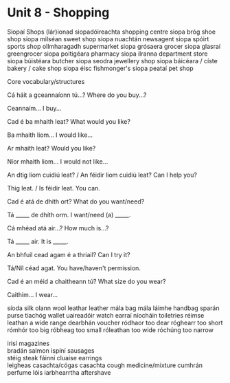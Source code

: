 # Unit 8 - Shopping


Siopaí	Shops
(lár)ionad siopadóireachta	shopping centre
siopa bróg	shoe shop
siopa milséan	sweet shop
siopa nuachtán	newsagent
siopa spóirt	sports shop
ollmharagadh	supermarket
siopa grósaera	grocer
siopa glasraí	greengrocer
siopa poitigéara	pharmacy
siopa ilranna	department store
siopa búistéara	butcher
siopa seodra	jewellery shop
siopa báicéara / císte	bakery / cake shop
siopa éisc	fishmonger's
siopa peataí	pet shop



Core vocabulary/structures

Cá háit a gceannaíonn tú...?
Where do you buy...?

Ceannaím...
I buy...

Cad é ba mhaith leat?
What would you like?

Ba mhaith liom...
I would like...

Ar mhaith leat?
Would you like?

Níor mhaith liom...
I would not like...

An dtig liom cuidiú leat? / An féidir liom cuidiú leat?
Can I help you?

Thig leat. / Is féidir leat.
You can.

Cad é atá de dhíth ort?
What do you want/need?

Tá _____ de dhíth orm.
I want/need (a) _____.

Cá mhéad atá air...?
How much is...?

Tá _____ air.
It is _____.

An bhfuil cead agam é a thriail?
Can I try it?

Tá/Níl céad agat.
You have/haven't permission.

Cad é an méid a chaitheann tú?
What size do you wear?

Caithim...
I wear...




síoda	silk
olann	wool
leathar	leather
mála	bag
mála láimhe	handbag
sparán	purse
tiachóg	wallet
uaireadóir	watch
earraí níocháin	toiletries
réimse leathan	a wide range
dearbhán	voucher
ródhaor	too dear
róghearr	too short
rómhór	too big
róbheag	too small
róleathan	too wide
róchúng	too narrow



irisí	magazines	
bradán	salmon
ispíní	sausages	
stéig	steak
fáinní cluaise	earrings	
leigheas casachta/cógas casachta	cough medicine/mixture
cumhrán	perfume	
lóis iarbhearrtha	aftershave